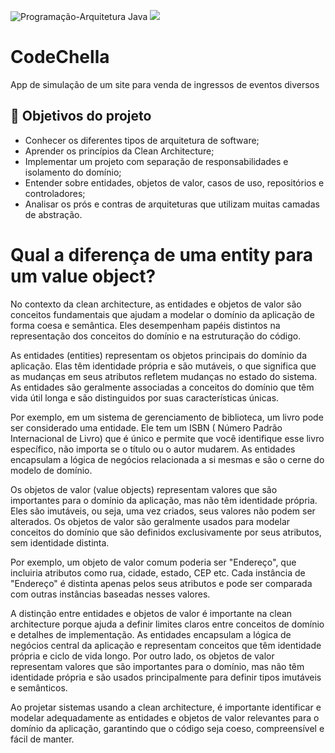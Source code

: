 ![Programação-Arquitetura Java](https://github.com/jacqueline-oliveira/3698-java-clean-architecture/assets/66698429/0191ea20-432f-4583-a391-f01558004fb9)
![](https://img.shields.io/github/license/alura-cursos/android-com-kotlin-personalizando-ui)

# CodeChella

App de simulação de um site para venda de ingressos de eventos diversos

## 🔨 Objetivos do projeto

- Conhecer os diferentes tipos de arquitetura de software;
- Aprender os princípios da Clean Architecture;
- Implementar um projeto com separação de responsabilidades e isolamento do domínio;
- Entender sobre entidades, objetos de valor, casos de uso, repositórios e controladores;
- Analisar os prós e contras de arquiteturas que utilizam muitas camadas de abstração.

# Qual a diferença de uma entity para um value object?

No contexto da clean architecture, as entidades e objetos de valor são conceitos fundamentais que ajudam a modelar o
domínio da aplicação de forma coesa e semântica. Eles desempenham papéis distintos na representação dos conceitos do
domínio e na estruturação do código.

As entidades (entities) representam os objetos principais do domínio da aplicação. Elas têm identidade própria e são
mutáveis, o que significa que as mudanças em seus atributos refletem mudanças no estado do sistema. As entidades são
geralmente associadas a conceitos do domínio que têm vida útil longa e são distinguidos por suas características únicas.

Por exemplo, em um sistema de gerenciamento de biblioteca, um livro pode ser considerado uma entidade. Ele tem um ISBN (
Número Padrão Internacional de Livro) que é único e permite que você identifique esse livro específico, não importa se o
título ou o autor mudarem. As entidades encapsulam a lógica de negócios relacionada a si mesmas e são o cerne do modelo
de domínio.

Os objetos de valor (value objects) representam valores que são importantes para o domínio da aplicação, mas não têm
identidade própria. Eles são imutáveis, ou seja, uma vez criados, seus valores não podem ser alterados. Os objetos de
valor são geralmente usados para modelar conceitos do domínio que são definidos exclusivamente por seus atributos, sem
identidade distinta.

Por exemplo, um objeto de valor comum poderia ser "Endereço", que incluiria atributos como rua, cidade, estado, CEP etc.
Cada instância de "Endereço" é distinta apenas pelos seus atributos e pode ser comparada com outras instâncias baseadas
nesses valores.

A distinção entre entidades e objetos de valor é importante na clean architecture porque ajuda a definir limites claros
entre conceitos de domínio e detalhes de implementação. As entidades encapsulam a lógica de negócios central da
aplicação e representam conceitos que têm identidade própria e ciclo de vida longo. Por outro lado, os objetos de valor
representam valores que são importantes para o domínio, mas não têm identidade própria e são usados principalmente para
definir tipos imutáveis e semânticos.

Ao projetar sistemas usando a clean architecture, é importante identificar e modelar adequadamente as entidades e
objetos de valor relevantes para o domínio da aplicação, garantindo que o código seja coeso, compreensível e fácil de
manter.

